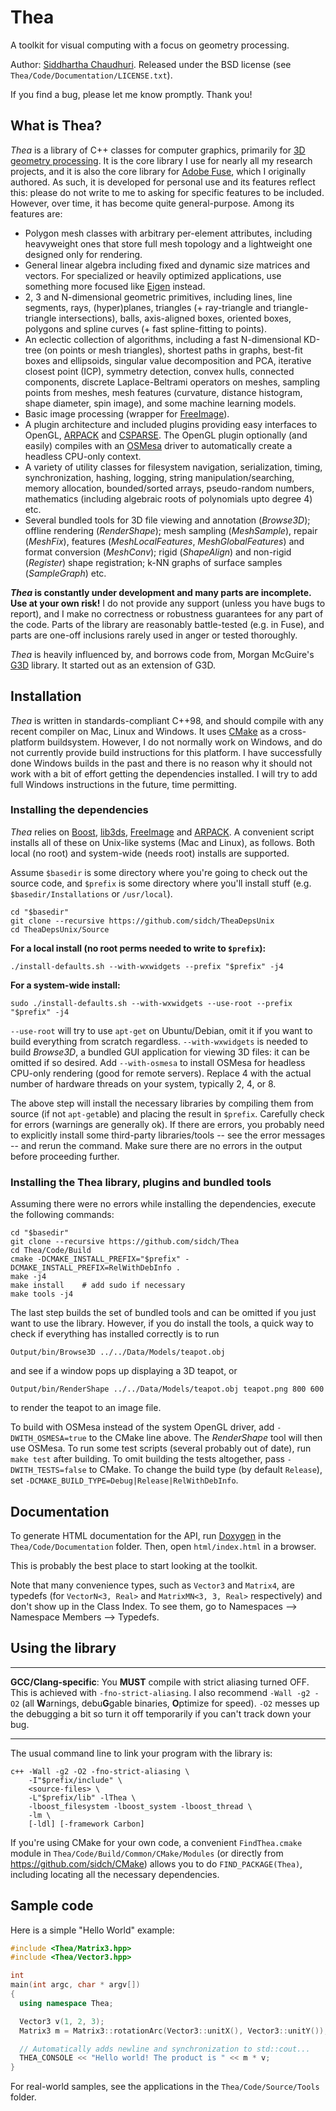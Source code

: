 # Thea
A toolkit for visual computing with a focus on geometry processing.

Author: [Siddhartha Chaudhuri](https://www.cse.iitb.ac.in/~sidch). Released under the BSD license (see `Thea/Code/Documentation/LICENSE.txt`).

If you find a bug, please let me know promptly. Thank you!

## What is Thea?

*Thea* is a library of C++ classes for computer graphics, primarily for [3D geometry processing](https://www.cse.iitb.ac.in/~cs749/spr2017). It is the core library I use for nearly all my research projects, and it is also the core library for [Adobe Fuse](https://www.adobe.com/products/fuse.html), which I originally authored. As such, it is developed for personal use and its features reflect this: please do not write to me to asking for specific features to be included. However, over time, it has become quite general-purpose. Among its features are:

* Polygon mesh classes with arbitrary per-element attributes, including heavyweight ones that store full mesh topology and a lightweight one designed only for rendering.
* General linear algebra including fixed and dynamic size matrices and vectors. For specialized or heavily optimized applications, use something more focused like [Eigen](http://eigen.tuxfamily.org) instead.
* 2, 3 and N-dimensional geometric primitives, including lines, line segments, rays, (hyper)planes, triangles (+ ray-triangle and triangle-triangle intersections), balls, axis-aligned boxes, oriented boxes, polygons and spline curves (+ fast spline-fitting to points).
* An eclectic collection of algorithms, including a fast N-dimensional KD-tree (on points or mesh triangles), shortest paths in graphs, best-fit boxes and ellipsoids, singular value decomposition and PCA, iterative closest point (ICP), symmetry detection, convex hulls, connected components, discrete Laplace-Beltrami operators on meshes, sampling points from meshes, mesh features (curvature, distance histogram, shape diameter, spin image), and some machine learning models.
* Basic image processing (wrapper for [FreeImage](http://freeimage.sourceforge.net/)).
* A plugin architecture and included plugins providing easy interfaces to OpenGL, [ARPACK](http://www.caam.rice.edu/software/ARPACK/) and [CSPARSE](http://people.sc.fsu.edu/~jburkardt/c_src/csparse/csparse.html). The OpenGL plugin optionally (and easily) compiles with an [OSMesa](https://www.mesa3d.org/osmesa.html) driver to automatically create a headless CPU-only context.
* A variety of utility classes for filesystem navigation, serialization, timing, synchronization, hashing, logging, string manipulation/searching, memory allocation, bounded/sorted arrays, pseudo-random numbers, mathematics (including algebraic roots of polynomials upto degree 4) etc.
* Several bundled tools for 3D file viewing and annotation (*Browse3D*); offline rendering (*RenderShape*); mesh sampling (*MeshSample*), repair (*MeshFix*), features (*MeshLocalFeatures*, *MeshGlobalFeatures*) and format conversion (*MeshConv*); rigid (*ShapeAlign*) and non-rigid (*Register*) shape registration; k-NN graphs of surface samples (*SampleGraph*) etc.

__*Thea* is constantly under development and many parts are incomplete. Use at your own risk!__ I do not provide any support (unless you have bugs to report), and I make no correctness or robustness guarantees for any part of the code. Parts of the library are reasonably battle-tested (e.g. in Fuse), and parts are one-off inclusions rarely used in anger or tested thoroughly.

*Thea* is heavily influenced by, and borrows code from, Morgan McGuire's [G3D](https://casual-effects.com/g3d) library. It started out as an extension of G3D.

## Installation

*Thea* is written in standards-compliant C++98, and should compile with any recent compiler on Mac, Linux and Windows. It uses [CMake](https:///cmake.org) as a cross-platform buildsystem. However, I do not normally work on Windows, and do not currently provide build instructions for this platform. I have successfully done Windows builds in the past and there is no reason why it should not work with a bit of effort getting the dependencies installed. I will try to add full Windows instructions in the future, time permitting.

### Installing the dependencies

*Thea* relies on [Boost](https://www.boost.org/), [lib3ds](https://code.google.com/archive/p/lib3ds/), [FreeImage](http://freeimage.sourceforge.net/) and [ARPACK](http://www.caam.rice.edu/software/ARPACK/). A convenient script installs all of these on Unix-like systems (Mac and Linux), as follows. Both local (no root) and system-wide (needs root) installs are supported.

Assume `$basedir` is some directory where you're going to check out the source code, and `$prefix` is some directory where you'll install stuff (e.g. `$basedir/Installations` or `/usr/local`).
```shell
cd "$basedir"
git clone --recursive https://github.com/sidch/TheaDepsUnix
cd TheaDepsUnix/Source
```
**For a local install (no root perms needed to write to `$prefix`):**
```shell
./install-defaults.sh --with-wxwidgets --prefix "$prefix" -j4
```
**For a system-wide install:**
```shell
sudo ./install-defaults.sh --with-wxwidgets --use-root --prefix "$prefix" -j4
```
`--use-root` will try to use `apt-get` on Ubuntu/Debian, omit it if you want to build everything from scratch regardless. `--with-wxwidgets` is needed to build *Browse3D*, a bundled GUI application for viewing 3D files: it can be omitted if so desired. Add `--with-osmesa` to install OSMesa for headless CPU-only rendering (good for remote servers). Replace 4 with the actual number of hardware threads on your system, typically 2, 4, or 8.

The above step will install the necessary libraries by compiling them from source (if not `apt-get`able) and placing the result in `$prefix`. Carefully check for errors (warnings are generally ok). If there are errors, you probably need to explicitly install some third-party libraries/tools -- see the error messages -- and rerun the command. Make sure there are no errors in the output before proceeding further.


### Installing the Thea library, plugins and bundled tools

Assuming there were no errors while installing the dependencies, execute the following commands:
```shell
cd "$basedir"
git clone --recursive https://github.com/sidch/Thea
cd Thea/Code/Build
cmake -DCMAKE_INSTALL_PREFIX="$prefix" -DCMAKE_INSTALL_PREFIX=RelWithDebInfo .
make -j4
make install    # add sudo if necessary
make tools -j4
```
The last step builds the set of bundled tools and can be omitted if you just want to use the library. However, if you do install the tools, a quick way to check if everything has installed correctly is to run
```shell
Output/bin/Browse3D ../../Data/Models/teapot.obj
```
and see if a window pops up displaying a 3D teapot, or
```shell
Output/bin/RenderShape ../../Data/Models/teapot.obj teapot.png 800 600
```
to render the teapot to an image file.

To build with OSMesa instead of the system OpenGL driver, add `-DWITH_OSMESA=true` to the CMake line above. The *RenderShape* tool will then use OSMesa. To run some test scripts (several probably out of date), run `make test` after building. To omit building the tests altogether, pass `-DWITH_TESTS=false` to CMake. To change the build type (by default `Release`), set `-DCMAKE_BUILD_TYPE=Debug|Release|RelWithDebInfo`.

## Documentation

To generate HTML documentation for the API, run [Doxygen](http://www.doxygen.org) in the `Thea/Code/Documentation` folder. Then, open `html/index.html` in a browser.

This is probably the best place to start looking at the toolkit.

Note that many convenience types, such as `Vector3` and `Matrix4`, are typedefs (for `VectorN<3, Real>` and `MatrixMN<3, 3, Real>` respectively) and don't show up in the Class Index. To see them, go to Namespaces --> Namespace Members --> Typedefs.

## Using the library

***
**GCC/Clang-specific**: You **MUST** compile with strict aliasing turned OFF. This is achieved with `-fno-strict-aliasing`. I also recommend `-Wall -g2 -O2` (all **W**arnings, debu**G**gable binaries, **O**ptimize for speed). ``-O2`` messes up the debugging a bit so turn it off temporarily if you can't track down your bug.
***

The usual command line to link your program with the library is:
```
c++ -Wall -g2 -O2 -fno-strict-aliasing \
    -I"$prefix/include" \
    <source-files> \
    -L"$prefix/lib" -lThea \
    -lboost_filesystem -lboost_system -lboost_thread \
    -lm \
    [-ldl] [-framework Carbon]
```

If you're using CMake for your own code, a convenient `FindThea.cmake` module in `Thea/Code/Build/Common/CMake/Modules` (or directly from <https://github.com/sidch/CMake>) allows you to do `FIND_PACKAGE(Thea)`, including locating all the necessary dependencies.

## Sample code

Here is a simple "Hello World" example:
```cpp
#include <Thea/Matrix3.hpp>
#include <Thea/Vector3.hpp>

int
main(int argc, char * argv[])
{
  using namespace Thea;

  Vector3 v(1, 2, 3);
  Matrix3 m = Matrix3::rotationArc(Vector3::unitX(), Vector3::unitY());

  // Automatically adds newline and synchronization to std::cout...
  THEA_CONSOLE << "Hello world! The product is " << m * v;
}
```
For real-world samples, see the applications in the `Thea/Code/Source/Tools` folder.
